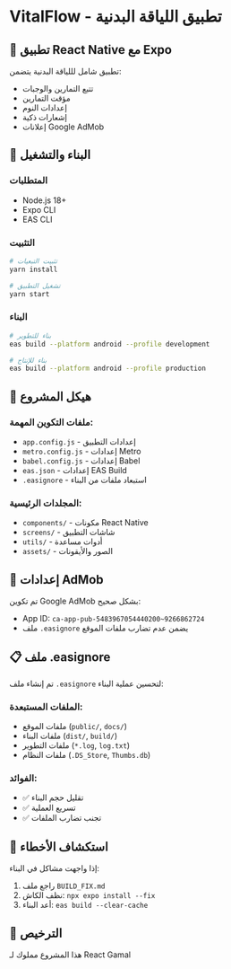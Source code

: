 # VitalFlow - تطبيق اللياقة البدنية

## 📱 تطبيق React Native مع Expo

تطبيق شامل لللياقة البدنية يتضمن:
- تتبع التمارين والوجبات
- مؤقت التمارين
- إعدادات النوم
- إشعارات ذكية
- إعلانات Google AdMob

## 🚀 البناء والتشغيل

### المتطلبات
- Node.js 18+
- Expo CLI
- EAS CLI

### التثبيت
```bash
# تثبيت التبعيات
yarn install

# تشغيل التطبيق
yarn start
```

### البناء
```bash
# بناء للتطوير
eas build --platform android --profile development

# بناء للإنتاج
eas build --platform android --profile production
```

## 📁 هيكل المشروع

### ملفات التكوين المهمة:
- `app.config.js` - إعدادات التطبيق
- `metro.config.js` - إعدادات Metro
- `babel.config.js` - إعدادات Babel
- `eas.json` - إعدادات EAS Build
- `.easignore` - استبعاد ملفات من البناء

### المجلدات الرئيسية:
- `components/` - مكونات React Native
- `screens/` - شاشات التطبيق
- `utils/` - أدوات مساعدة
- `assets/` - الصور والأيقونات

## 🔧 إعدادات AdMob

تم تكوين Google AdMob بشكل صحيح:
- App ID: `ca-app-pub-5483967054440200~9266862724`
- ملف `.easignore` يضمن عدم تضارب ملفات الموقع

## 📋 ملف .easignore

تم إنشاء ملف `.easignore` لتحسين عملية البناء:

### الملفات المستبعدة:
- ملفات الموقع (`public/`, `docs/`)
- ملفات البناء (`dist/`, `build/`)
- ملفات التطوير (`*.log`, `log.txt`)
- ملفات النظام (`.DS_Store`, `Thumbs.db`)

### الفوائد:
- ✅ تقليل حجم البناء
- ✅ تسريع العملية
- ✅ تجنب تضارب الملفات

## 🐛 استكشاف الأخطاء

إذا واجهت مشاكل في البناء:
1. راجع ملف `BUILD_FIX.md`
2. نظف الكاش: `npx expo install --fix`
3. أعد البناء: `eas build --clear-cache`

## 📄 الترخيص

هذا المشروع مملوك لـ React Gamal 